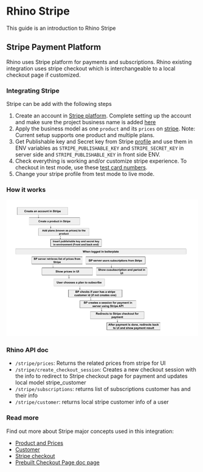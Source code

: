 # Rhino Stripe

This guide is an introduction to Rhino Stripe

## Stripe Payment Platform

Rhino uses Stripe platform for payments and subscriptions. Rhino existing integration uses stripe checkout which is interchangeable to a local checkout page if customized.

### Integrating Stripe

Stripe can be add with the following steps

1. Create an account in [Stripe platform](https://stripe.com). Complete setting up the account and make sure the project business name is added [here](https://dashboard.stripe.com/account)
2. Apply the business model as one `product` and its `prices` on [stripe](https://dashboard.stripe.com/test/products/create).
   Note: Current setup supports one product and multiple plans.
3. Get Publishable key and Secret key from Stripe [profile](https://dashboard.stripe.com/test/apikeys) and use them in ENV variables as `STRIPE_PUBLISHABLE_KEY` and `STRIPE_SECRET_KEY` in server side and `STRIPE_PUBLISHABLE_KEY` in front side ENV.
4. Check everything is working and/or customize stripe experience.
   To checkout in test mode, use these [test card numbers](https://stripe.com/docs/testing#cards).
5. Change your stripe profile from test mode to live mode.

### How it works

![How it works](../app/assets/stripe_flow.png)

### Rhino API doc

- `/stripe/prices`: Returns the related prices from stripe for UI
- `/stripe/create_checkout_session`: Creates a new checkout session with the info to redirect to Stripe checkout page for payment and updates local model stripe_customer
- `/stripe/subscriptions`: returns list of subscriptions customer has and their info
- `/stripe/customer`: returns local stripe customer info of a user

### Read more

Find out more about Stripe major concepts used in this integration:

- [Product and Prices](https://stripe.com/docs/billing/prices-guide)
- [Customer](https://stripe.com/docs/billing/customer)
- [Stripe checkout](https://stripe.com/docs/payments/checkout)
- [Prebuilt Checkout Page doc page](https://stripe.com/docs/checkout/integration-builder)
